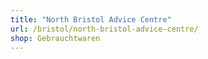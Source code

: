 ```yaml
---
title: "North Bristol Advice Centre"
url: /bristol/north-bristol-advice-centre/
shop: Gebrauchtwaren
---
```

